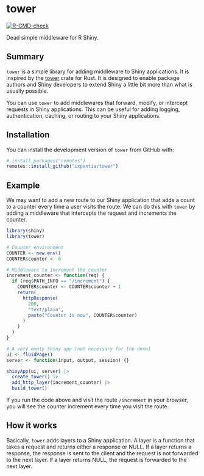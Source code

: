 # tower

<!-- badges: start -->
[![R-CMD-check](https://github.com/ixpantia/tower/actions/workflows/R-CMD-check.yaml/badge.svg)](https://github.com/ixpantia/tower/actions/workflows/R-CMD-check.yaml)
<!-- badges: end -->

Dead simple middleware for R Shiny.

## Summary

`tower` is a simple library for adding middleware to Shiny applications.
It is inspired by the [tower](https://docs.rs/tower/latest/tower/) crate for Rust.
It is designed to enable package authors and Shiny developers to extend
Shiny a little bit more than what is usually possible.

You can use  `tower` to add middlewares that forward, modify, or intercept
requests in Shiny applications. This can be useful for adding logging, authentication,
caching, or routing to your Shiny applications.

## Installation

You can install the development version of `tower` from GitHub with:

``` r
# install.packages("remotes")
remotes::install_github("ixpantia/tower")
```

## Example

We may want to add a new route to our Shiny application that adds a count
to a counter every time a user visits the route. We can do this with `tower`
by adding a middleware that intercepts the request and increments the counter.

``` r
library(shiny)
library(tower)

# Counter environment
COUNTER <- new.env()
COUNTER$counter <- 0

# Middleware to increment the counter
increment_counter <- function(req) {
  if (req$PATH_INFO == "/increment") {
    COUNTER$counter <- COUNTER$counter + 1
    return(
      httpResponse(
        200,
        "text/plain",
        paste("Counter is now", COUNTER$counter)
      )
    )
  }
}

# A very empty Shiny app (not necessary for the demo)
ui <- fluidPage()
server <- function(input, output, session) {}

shinyApp(ui, server) |>
  create_tower() |>
  add_http_layer(increment_counter) |>
  build_tower()
```

If you run the code above and visit the route `/increment` in your browser,
you will see the counter increment every time you visit the route.

## How it works

Basically, `tower` adds layers to a Shiny application. A layer is a function
that takes a request and returns either a response or NULL. If a layer returns
a response, the response is sent to the client and the request is not forwarded
to the next layer. If a layer returns NULL, the request is forwarded to the next
layer.
